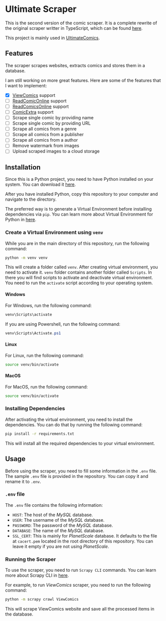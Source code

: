 # Ultimate Scraper

This is the second version of the comic scraper. It is a complete rewrite of the original scraper writter in TypeScript, which can be found [here](https://www.github.com/Stradi/comic-scraper).

This project is mainly used in [UltimateComics](https://www.ultimatecomics.com).

## Features

The scraper scrapes websites, extracts comics and stores them in a database.

I am still working on more great features. Here are some of the features that I want to implement:

- [x] [ViewComics](https://viewcomics.me) support
- [ ] [ReadComicOnline](https://readcomiconline.li) support
- [ ] [ReadComicsOnline](https://readcomicsonline.ru) support
- [ ] [ComicExtra](https://comicextra.com) support
- [ ] Scrape single comic by providing name
- [ ] Scrape single comic by providing URL
- [ ] Scrape all comics from a genre
- [ ] Scrape all comics from a publisher
- [ ] Scrape all comics from a author
- [ ] Remove watermark from images
- [ ] Upload scraped images to a cloud storage

## Installation

Since this is a Python project, you need to have Python installed on your system. You can download it [here](https://www.python.org/downloads/).

After you have installed Python, copy this repository to your computer and navigate to the directory.

The preferred way is to generate a Virtual Environment before installing dependencies via `pip`. You can learn more about Virtual Environment for Python in [here](https://docs.python.org/3/library/venv.html).

### Create a Virtual Environment using `venv`

While you are in the main directory of this repository, run the following command:

```bash
python -m venv venv
```

This will create a folder called `venv`. After creating virtual environment, you need to activate it. `venv` folder contains another folder called `Scripts`. In there you will find scripts to activate and deactivate virtual environment. You need to run the `activate` script according to your operating system.

#### Windows

For Windows, run the following command:

```bash
venv\Scripts\activate
```

If you are using Powershell, run the following command:

```powershell
venv\Scripts\Activate.ps1
```

#### Linux

For Linux, run the following command:

```bash
source venv/bin/activate
```

#### MacOS

For MacOS, run the following command:

```bash
source venv/bin/activate
```

### Installing Dependencies

After activating the virtual environment, you need to install the dependencies. You can do that by running the following command:

```bash
pip install -r requirements.txt
```

This will install all the required dependencies to your virtual environment.

## Usage

Before using the scraper, you need to fill some information in the `.env` file. The sample `.env` file is provided in the repository. You can copy it and rename it to `.env`.

### `.env` file

The `.env` file contains the following information:

- `HOST`: The host of the _MySQL_ database.
- `USER`: The username of the _MySQL_ database.
- `PASSWORD`: The password of the _MySQL_ database.
- `DATABASE`: The name of the _MySQL_ database.
- `SSL_CERT`: This is mainly for _PlanetScale_ database. It defaults to the file at `cacert.pem` located in the root directory of this repository. You can leave it empty if you are not using _PlanetScale_.

### Running the Scraper

To use the scraper, you need to run `Scrapy CLI` commands. You can learn more about Scrapy CLI in [here](https://docs.scrapy.org/en/latest/topics/commands.html).

For example, to run _ViewComics_ scraper, you need to run the following command:

```bash
python -m scrapy crawl ViewComics
```

This will scrape ViewComics website and save all the processed items in the database.
